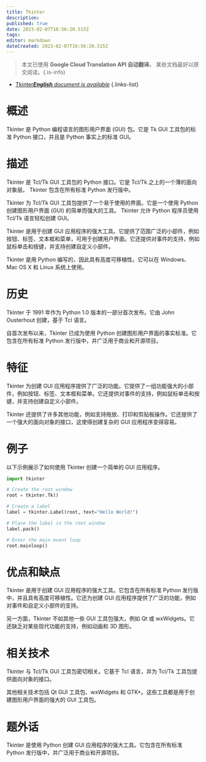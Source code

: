 ```yaml
---
title: Tkinter
description: 
published: true
date: 2023-02-07T16:56:20.515Z
tags: 
editor: markdown
dateCreated: 2023-02-07T16:56:20.515Z
---
```


> 本文已使用 **Google Cloud Translation API 自动翻译**。
某些文档最好以原文阅读。{.is-info}



- [Tkinter***English** document is available*](/en/Knowledge-base/Dictionary/tkinter)
{.links-list}


# 概述
Tkinter 是 Python 编程语言的图形用户界面 (GUI) 包。它是 Tk GUI 工具包的标准 Python 接口，并且是 Python 事实上的标准 GUI。

# 描述
Tkinter 是 Tcl/Tk GUI 工具包的 Python 接口。它是 Tcl/Tk 之上的一个薄的面向对象层。 Tkinter 包含在所有标准 Python 发行版中。

Tkinter 为 Tcl/Tk GUI 工具包提供了一个易于使用的界面。它是一个使用 Python 创建图形用户界面 (GUI) 的简单而强大的工具。 Tkinter 允许 Python 程序员使用 Tcl/Tk 语言轻松创建 GUI。

Tkinter 是用于创建 GUI 应用程序的强大工具。它提供了范围广泛的小部件，例如按钮、标签、文本框和菜单，可用于创建用户界面。它还提供对事件的支持，例如鼠标单击和按键，并支持创建自定义小部件。

Tkinter 是用 Python 编写的，因此具有高度可移植性。它可以在 Windows、Mac OS X 和 Linux 系统上使用。

# 历史
Tkinter 于 1991 年作为 Python 1.0 版本的一部分首次发布。它由 John Ousterhout 创建，基于 Tcl 语言。

自首次发布以来，Tkinter 已成为使用 Python 创建图形用户界面的事实标准。它包含在所有标准 Python 发行版中，并广泛用于商业和开源项目。

# 特征
Tkinter 为创建 GUI 应用程序提供了广泛的功能。它提供了一组功能强大的小部件，例如按钮、标签、文本框和菜单。它还提供对事件的支持，例如鼠标单击和按键，并支持创建自定义小部件。

Tkinter 还提供了许多其他功能，例如支持拖放、打印和剪贴板操作。它还提供了一个强大的面向对象的接口，这使得创建复杂的 GUI 应用程序变得容易。

# 例子
以下示例展示了如何使用 Tkinter 创建一个简单的 GUI 应用程序。

```python
import tkinter

# Create the root window
root = tkinter.Tk()

# Create a label
label = tkinter.Label(root, text="Hello World!")

# Place the label in the root window
label.pack()

# Enter the main event loop
root.mainloop()
```

# 优点和缺点
Tkinter 是用于创建 GUI 应用程序的强大工具。它包含在所有标准 Python 发行版中，并且具有高度可移植性。它还为创建 GUI 应用程序提供了广泛的功能，例如对事件和自定义小部件的支持。

另一方面，Tkinter 不如其他一些 GUI 工具包强大，例如 Qt 或 wxWidgets。它还缺乏对某些现代功能的支持，例如动画和 3D 图形。

# 相关技术
Tkinter 与 Tcl/Tk GUI 工具包密切相关。它基于 Tcl 语言，并为 Tcl/Tk 工具包提供面向对象的接口。

其他相关技术包括 Qt GUI 工具包、wxWidgets 和 GTK+。这些工具都是用于创建图形用户界面的强大的 GUI 工具包。

# 题外话
Tkinter 是使用 Python 创建 GUI 应用程序的强大工具。它包含在所有标准 Python 发行版中，并广泛用于商业和开源项目。